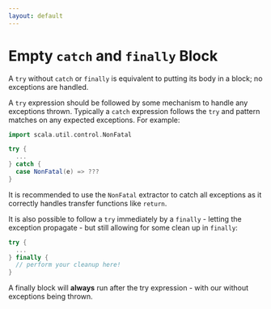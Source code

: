 ```yaml
---
layout: default
---
```


Empty `catch` and `finally` Block
=================================
A `try` without `catch` or `finally` is equivalent to putting
its body in a block; no exceptions are handled.

A `try` expression should be followed by some mechanism to handle any exceptions
thrown. Typically a `catch` expression follows the `try` and pattern matches
on any expected exceptions. For example:

```scala
import scala.util.control.NonFatal

try {
  ...
} catch {
  case NonFatal(e) => ???
}
```

It is recommended to use the `NonFatal` extractor to catch all exceptions as it
correctly handles transfer functions like `return`.

It is also possible to follow a `try` immediately by a `finally` - letting the
exception propagate - but still allowing for some clean up in `finally`:

```scala
try {
  ...
} finally {
  // perform your cleanup here!
}
```

A finally block will **always** run after the try expression - with our without
exceptions being thrown.
